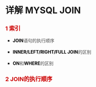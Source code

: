 <h1>详解 MYSQL JOIN</h1>
<h4 style="margin-bottom: 1rem;font-size: 18px;max-width: 100%;box-sizing: border-box;"><span style="max-width: 100%;color: rgb(204, 0, 0);box-sizing: border-box !important;word-wrap: break-word !important;"><strong style="max-width: 100%;box-sizing: border-box !important;word-wrap: break-word !important;">1 索引</strong></span></h4>

<ul class=" list-paddingleft-2" style="list-style-type: square;"><li><p style="max-width: 100%;min-height: 1em;box-sizing: border-box !important;word-wrap: break-word !important;"><span style="max-width: 100%;box-sizing: border-box;color: rgb(74, 74, 74);line-height: 22px;word-wrap: break-word !important;font-size: 14px !important;"><strong style="max-width: 100%;box-sizing: border-box;color: rgb(0, 0, 0);word-wrap: break-word !important;">JOIN</strong>语句的执行顺序</span></p></li><li><p style="max-width: 100%;min-height: 1em;box-sizing: border-box !important;word-wrap: break-word !important;"><span style="max-width: 100%;box-sizing: border-box;color: rgb(74, 74, 74);line-height: 22px;word-wrap: break-word !important;font-size: 14px !important;"><strong style="max-width: 100%;box-sizing: border-box;color: rgb(0, 0, 0);word-wrap: break-word !important;">INNER/LEFT/RIGHT/FULL JOIN</strong>的区别</span></p></li><li><p style="max-width: 100%;min-height: 1em;box-sizing: border-box !important;word-wrap: break-word !important;"><span style="max-width: 100%;box-sizing: border-box;color: rgb(74, 74, 74);line-height: 22px;word-wrap: break-word !important;font-size: 14px !important;"><strong style="max-width: 100%;box-sizing: border-box;color: rgb(0, 0, 0);word-wrap: break-word !important;">ON</strong>和<strong style="max-width: 100%;box-sizing: border-box;color: rgb(0, 0, 0);word-wrap: break-word !important;">WHERE</strong>的区别</span></p></li></ul>

<h4 style="margin-top: 1.5rem;margin-bottom: 1rem;font-size: 18px;max-width: 100%;box-sizing: border-box;"><span style="max-width: 100%;color: rgb(204, 0, 0);box-sizing: border-box !important;word-wrap: break-word !important;"><strong style="max-width: 100%;box-sizing: border-box !important;word-wrap: break-word !important;">2 JOIN的执行顺序</strong></span></h4>
